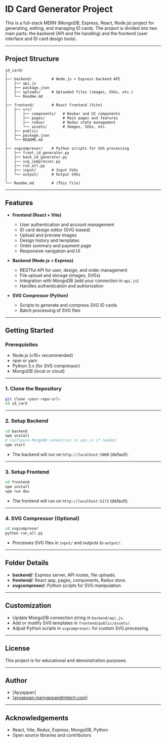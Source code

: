 # ID Card Generator Project

This is a full-stack MERN (MongoDB, Express, React, Node.js) project for generating, editing, and managing ID cards. The project is divided into two main parts: the backend (API and file handling) and the frontend (user interface and ID card design tools).

---

## Project Structure

```
id_card/
│
├── backend/         # Node.js + Express backend API
│   ├── api.js
│   ├── package.json
│   ├── uploads/     # Uploaded files (images, SVGs, etc.)
│   └── Readme.md
│
├── frontend/        # React frontend (Vite)
│   ├── src/
│   │   ├── components/   # Navbar and UI components
│   │   ├── pages/        # Main pages and features
│   │   ├── redux/        # Redux state management
│   │   └── assets/       # Images, SVGs, etc.
│   ├── public/
│   ├── package.json
│   └── README.md
│
├── svgcompreser/    # Python scripts for SVG processing
│   ├── front_id_generator.py
│   ├── back_id_generator.py
│   ├── svg_compressor.py
│   ├── run_all.py
│   ├── input/       # Input SVGs
│   └── output/      # Output SVGs
│
└── Readme.md        # (This file)
```

---

## Features

- **Frontend (React + Vite)**
  - User authentication and account management
  - ID card design editor (SVG-based)
  - Upload and preview images
  - Design history and templates
  - Order summary and payment page
  - Responsive navigation and UI

- **Backend (Node.js + Express)**
  - RESTful API for user, design, and order management
  - File upload and storage (images, SVGs)
  - Integration with MongoDB (add your connection in `api.js`)
  - Handles authentication and authorization

- **SVG Compressor (Python)**
  - Scripts to generate and compress SVG ID cards
  - Batch processing of SVG files

---

## Getting Started

### Prerequisites

- Node.js (v16+ recommended)
- npm or yarn
- Python 3.x (for SVG compressor)
- MongoDB (local or cloud)

---

### 1. Clone the Repository

```sh
git clone <your-repo-url>
cd id_card
```

---

### 2. Setup Backend

```sh
cd backend
npm install
# Configure MongoDB connection in api.js if needed
npm start
```
- The backend will run on `http://localhost:5000` (default).

---

### 3. Setup Frontend

```sh
cd frontend
npm install
npm run dev
```
- The frontend will run on `http://localhost:5173` (default).

---

### 4. SVG Compressor (Optional)

```sh
cd svgcompreser
python run_all.py
```
- Processes SVG files in `input/` and outputs to `output/`.

---

## Folder Details

- **backend/**: Express server, API routes, file uploads.
- **frontend/**: React app, pages, components, Redux store.
- **svgcompreser/**: Python scripts for SVG manipulation.

---

## Customization

- Update MongoDB connection string in `backend/api.js`.
- Add or modify SVG templates in `frontend/public/assets/`.
- Adjust Python scripts in `svgcompreser/` for custom SVG processing.

---

## License

This project is for educational and demonstration purposes.

---

## Author

- [Ayyappan]
- [ayyappan.mariyappan@interrt.com]

---

## Acknowledgements

- React, Vite, Redux, Express, MongoDB, Python
- Open source libraries and contributors
